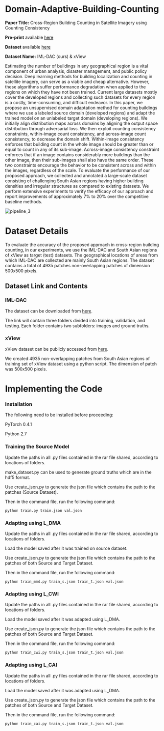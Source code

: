 # Domain-Adaptive-Building-Counting
**Paper Title:** Cross-Region Building Counting in Satellite Imagery using Counting Consistency

**Pre-print** available [here](https://arxiv.org/abs/2110.13558)

**Dataset** available [here](https://drive.google.com/drive/folders/1CIYGCJucyJ9dnwjt0BZJ7pnyiKIDuRQC?usp=sharing)

**Dataset Name:** IML-DAC (ours) & xView

Estimating the number of buildings in any geographical region is a vital component of urban analysis, disaster management, and public policy decision. Deep learning methods for building localization and counting in satellite imagery, can serve as a viable and cheap alternative. However, these algorithms suffer performance degradation when applied to the regions on which they have not been trained. Current large datasets mostly cover the developed regions and collecting such datasets for every region is a costly, time-consuming, and difficult endeavor. In this paper, we propose an unsupervised domain adaptation method for counting buildings where we use a labeled source domain (developed regions) and adapt the trained model on an unlabeled target domain (developing regions). We initially align distribution maps across domains by aligning the output space distribution through adversarial loss. We then exploit counting consistency constraints, within-image count consistency, and across-image count consistency, to decrease the domain shift. Within-image consistency enforces that building count in the whole image should be greater than or equal to count in any of its sub-image. Across-image consistency constraint enforces that if an image contains considerably more buildings than the other image, then their sub-images shall also have the same order. These two constraints encourage the behavior to be consistent across and within the images, regardless of the scale. To evaluate the performance of our proposed approach, we collected and annotated a large-scale dataset consisting of challenging South Asian regions having higher building densities and irregular structures as compared to existing datasets. We perform extensive experiments to verify the efficacy of our approach and report improvements of approximately 7% to 20% over the competitive baseline methods.

![pipeline_3](https://user-images.githubusercontent.com/60637386/175949883-f9a81aff-0ae3-489c-868a-c616ec26250c.jpg)

# Dataset Details

To evaluate the accuracy of the proposed approach in cross-region building counting, in our experiments, we use the IML-DAC and South Asian regions of xView as target (test) datasets. The geographical locations of areas from which IML-DAC are collected are mainly South Asian regions. 
The dataset contains a total of 4935 patches non-overlapping patches of dimension 500x500 pixels.

## Dataset Link and Contents

### IML-DAC

The dataset can be downloaded from [here](https://drive.google.com/drive/folders/1CIYGCJucyJ9dnwjt0BZJ7pnyiKIDuRQC?usp=sharing).

The link will contain three folders divided into training, validation, and testing. Each folder contains two subfolders: images and ground truths.

### xView

xView dataset can be publicly accessed from [here](http://xviewdataset.org/#dataset).

We created 4935 non-overlapping patches from South Asian regions of training set of xView dataset using a python script. The dimension of patch was 500x500 pixels.

# Implementing the Code

### Installation

The following need to be installed before proceeding:

PyTorch 0.4.1

Python 2.7

### Training the Source Model

Update the paths in all .py files contained in the rar file shared, according to locations of folders. 

make_dataset.py can be used to generate ground truths which are in the hdf5 format.

Use create_json.py to generate the json file which contains the path to the patches (Source Dataset).

Then in the command file, run the following command:

```python train.py train.json val.json```

### Adapting using L_DMA

Update the paths in all .py files contained in the rar file shared, according to locations of folders.

Load the model saved after it was trained on source dataset. 

Use create_json.py to generate the json file which contains the path to the patches of both Source and Target Dataset.

Then in the command file, run the following command:

```python train_mmd.py train_s.json train_t.json val.json```

### Adapting using L_CWI

Update the paths in all .py files contained in the rar file shared, according to locations of folders.

Load the model saved after it was  adapted using L_DMA. 

Use create_json.py to generate the json file which contains the path to the patches of both Source and Target Dataset.

Then in the command file, run the following command:

```python train_cwi.py train_s.json train_t.json val.json```

### Adapting using L_CAI
Update the paths in all .py files contained in the rar file shared, according to locations of folders.

Load the model saved after it was adapted using L_DMA. 

Use create_json.py to generate the json file which contains the path to the patches of both Source and Target Dataset.

Then in the command file, run the following command:

```python train_cai.py train_s.json train_t.json val.json```
